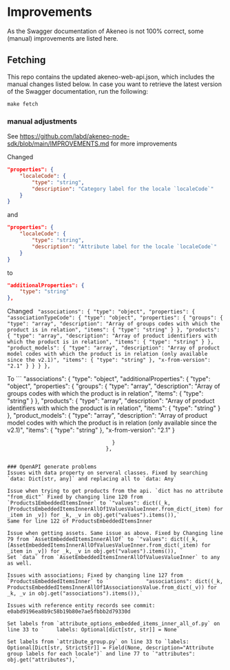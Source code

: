# Improvements

As the Swagger documentation of Akeneo is not 100% correct, some (manual) improvements are listed here.

## Fetching

This repo contains the updated akeneo-web-api.json, which includes the manual changes listed below. In case you want to retrieve the latest version of the Swagger documentation, run the following:

```make fetch```


### manual adjustments
See https://github.com/labd/akeneo-node-sdk/blob/main/IMPROVEMENTS.md for more improvements

Changed 
```json
"properties": {
    "localeCode": {
        "type": "string",
        "description": "Category label for the locale `localeCode`"
    }
}
``` 
and
```json
"properties": {
    "localeCode": {
        "type": "string",
        "description": "Attribute label for the locale `localeCode`"
    }
}
```

to 

```json
"additionalProperties": {
    "type": "string"
},
```

Changed ```
"associations": {
                                      "type": "object",
                                      "properties": {
                                        "associationTypeCode": {
                                          "type": "object",
                                          "properties": {
                                            "groups": {
                                              "type": "array",
                                              "description": "Array of groups codes with which the product is in relation",
                                              "items": {
                                                "type": "string"
                                              }
                                            },
                                            "products": {
                                              "type": "array",
                                              "description": "Array of product identifiers with which the product is in relation",
                                              "items": {
                                                "type": "string"
                                              }
                                            },
                                            "product_models": {
                                              "type": "array",
                                              "description": "Array of product model codes with which the product is in relation (only available since the v2.1)",
                                              "items": {
                                                "type": "string"
                                              },
                                              "x-from-version": "2.1"
                                            }
                                          }
                                        }
                                      },```

To ```
"associations": {
                                    "type": "object",
                                    "additionalProperties": {
                                          "type": "object",
                                          "properties": {
                                            "groups": {
                                              "type": "array",
                                              "description": "Array of groups codes with which the product is in relation",
                                              "items": {
                                                "type": "string"
                                              }
                                            },
                                            "products": {
                                              "type": "array",
                                              "description": "Array of product identifiers with which the product is in relation",
                                              "items": {
                                                "type": "string"
                                              }
                                            },
                                            "product_models": {
                                              "type": "array",
                                              "description": "Array of product model codes with which the product is in relation (only available since the v2.1)",
                                              "items": {
                                                "type": "string"
                                              },
                                              "x-from-version": "2.1"
                                            }
                                        
                                      }
                                    },
```

### OpenAPI generate problems
Issues with data property on serveral classes. Fixed by searching `data: Dict[str, any]` and replacing all to `data: Any`

Issue when trying to get products from the api. `dict has no attribute "from_dict"` Fixed by changing line 120 from `Products1EmbeddedItemsInner` to `"values": dict((_k, [ProductsEmbeddedItemsInnerAllOf1ValuesValueInner.from_dict(_item) for _item in _v]) for _k, _v in obj.get("values").items()),`
Same for line 122 of ProductsEmbeddedItemsInner

Issue when getting assets. Same issue as above. Fixed by Changing line 79 from `AssetEmbeddedItemsInnerAllOf` to `"values": dict((_k, [AssetEmbeddedItemsInnerAllOfValuesValueInner.from_dict(_item) for _item in _v]) for _k, _v in obj.get("values").items()), `
Set `data` from `AssetEmbeddedItemsInnerAllOfValuesValueInner` to any as well.

Issues with associations; Fixed by changing line 127 from `ProductsEmbeddedItemsInner` to `            "associations": dict((_k, ProductsEmbeddedItemsInnerAllOf1AssociationsValue.from_dict(_v)) for _k, _v in obj.get("associations").items()),`

Issues with reference entity records see commit: e0abd9196ea8b9c58b19b80e7ae5fbbb2d79330d

Set labels from `attribute_options_embedded_items_inner_all_of.py` on line 33 to `    labels: Optional[dict[str, str]] = None`

Set labels from `attribute_group.py` on line 33 to `labels: Optional[Dict[str, StrictStr]] = Field(None, description="Attribute group labels for each locale")` and line 77 to `"attributes": obj.get("attributes"),`
